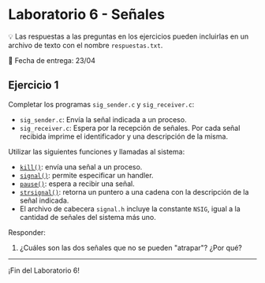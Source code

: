 # Laboratorio 6 - Señales

:bulb: Las respuestas a las preguntas en los ejercicios pueden incluirlas en un archivo de texto con el nombre `respuestas.txt`.

:date: Fecha de entrega: 23/04

## Ejercicio 1

Completar los programas `sig_sender.c` y `sig_receiver.c`:

* `sig_sender.c`: Envía la señal indicada a un proceso.
* `sig_receiver.c`: Espera por la recepción de señales. Por cada señal recibida imprime el identificador y una descripción de la misma.

Utilizar las siguientes funciones y llamadas al sistema:

* [`kill()`](http://man7.org/linux/man-pages/man2/kill.2.html): envía una señal a un proceso.
* [`signal()`](http://man7.org/linux/man-pages/man2/signal.2.html): permite especificar un handler.
* [`pause()`](http://man7.org/linux/man-pages/man2/pause.2.html): espera a recibir una señal.
* [`strsignal()`](http://man7.org/linux/man-pages/man3/strsignal.3.html): retorna un puntero a una cadena con la descripción de la señal indicada.
* El archivo de cabecera `signal.h` incluye la constante `NSIG`, igual a la cantidad de señales del sistema más uno.

Responder:

1. ¿Cuáles son las dos señales que no se pueden "atrapar"? ¿Por qué?

---

¡Fin del Laboratorio 6!
